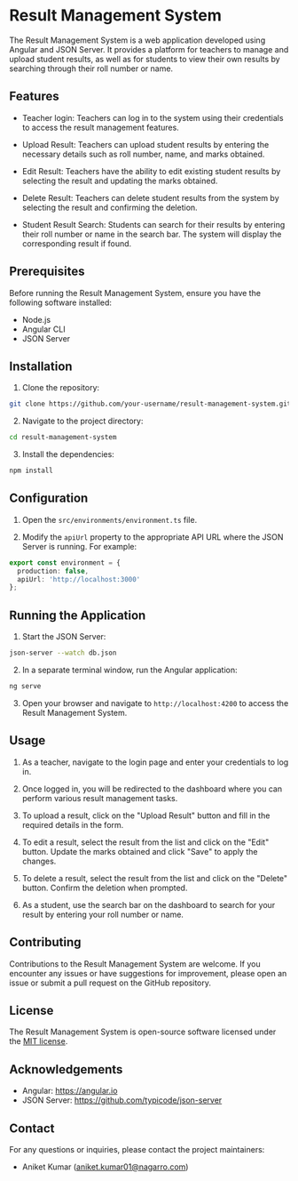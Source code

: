 # Result Management System

The Result Management System is a web application developed using Angular and JSON Server. It provides a platform for teachers to manage and upload student results, as well as for students to view their own results by searching through their roll number or name.

## Features

- Teacher login: Teachers can log in to the system using their credentials to access the result management features.

- Upload Result: Teachers can upload student results by entering the necessary details such as roll number, name, and marks obtained.

- Edit Result: Teachers have the ability to edit existing student results by selecting the result and updating the marks obtained.

- Delete Result: Teachers can delete student results from the system by selecting the result and confirming the deletion.

- Student Result Search: Students can search for their results by entering their roll number or name in the search bar. The system will display the corresponding result if found.

## Prerequisites

Before running the Result Management System, ensure you have the following software installed:

- Node.js
- Angular CLI
- JSON Server

## Installation

1. Clone the repository:

```bash
git clone https://github.com/your-username/result-management-system.git
```

2. Navigate to the project directory:

```bash
cd result-management-system
```

3. Install the dependencies:

```bash
npm install
```

## Configuration

1. Open the `src/environments/environment.ts` file.

2. Modify the `apiUrl` property to the appropriate API URL where the JSON Server is running. For example:

```typescript
export const environment = {
  production: false,
  apiUrl: 'http://localhost:3000'
};
```

## Running the Application

1. Start the JSON Server:

```bash
json-server --watch db.json
```

2. In a separate terminal window, run the Angular application:

```bash
ng serve
```

3. Open your browser and navigate to `http://localhost:4200` to access the Result Management System.

## Usage

1. As a teacher, navigate to the login page and enter your credentials to log in.

2. Once logged in, you will be redirected to the dashboard where you can perform various result management tasks.

3. To upload a result, click on the "Upload Result" button and fill in the required details in the form.

4. To edit a result, select the result from the list and click on the "Edit" button. Update the marks obtained and click "Save" to apply the changes.

5. To delete a result, select the result from the list and click on the "Delete" button. Confirm the deletion when prompted.

6. As a student, use the search bar on the dashboard to search for your result by entering your roll number or name.

## Contributing

Contributions to the Result Management System are welcome. If you encounter any issues or have suggestions for improvement, please open an issue or submit a pull request on the GitHub repository.

## License

The Result Management System is open-source software licensed under the [MIT license](https://opensource.org/licenses/MIT).

## Acknowledgements

- Angular: https://angular.io
- JSON Server: https://github.com/typicode/json-server

## Contact

For any questions or inquiries, please contact the project maintainers:

- Aniket Kumar (aniket.kumar01@nagarro.com)
